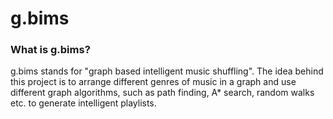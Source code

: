 # g.bims

### What is g.bims?

g.bims stands for "graph based intelligent music shuffling".
The idea behind this project is to arrange different genres of music in a graph and use
different graph algorithms, such as path finding, A* search, random walks etc. to generate
intelligent playlists.
